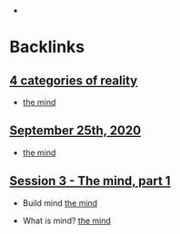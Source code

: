 - 

# Backlinks
## [4 categories of reality](<4 categories of reality.md>)
- [the mind](<the mind.md>)

## [September 25th, 2020](<September 25th, 2020.md>)
- [the mind](<the mind.md>)

## [Session 3 - The mind, part 1](<Session 3 - The mind, part 1.md>)
- Build mind [the mind](<the mind.md>)

- What is mind? [the mind](<the mind.md>)

